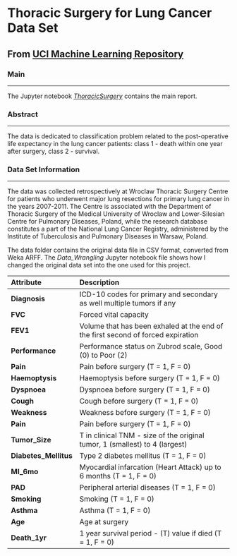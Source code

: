# Thoracic Surgery for Lung Cancer Data Set
## From [UCI Machine Learning Repository](https://archive.ics.uci.edu/ml/datasets/Thoracic+Surgery+Data "UCI ML Repository: Thoracic Surgery Data Set")

### Main
---

The Jupyter notebook *[ThoracicSurgery](https://github.com/sychi77/CapstoneProject1/blob/master/ThoracicSurgery.ipynb)* contains the main report.

### Abstract
---

The data is dedicated to classification problem related to the post-operative life expectancy in the lung cancer patients: class 1 - death within one year after surgery, class 2 - survival.


### Data Set Information
---

The data was collected retrospectively at Wroclaw Thoracic Surgery Centre for patients who underwent major lung resections for primary lung cancer in the years 2007-2011. The Centre is associated with the Department of Thoracic Surgery of the Medical University of Wroclaw and Lower-Silesian Centre for Pulmonary Diseases, Poland, while the research database constitutes a part of the National Lung Cancer Registry, administered by the Institute of Tuberculosis and Pulmonary Diseases in Warsaw, Poland.

The data folder contains the original data file in CSV format, converted from Weka ARFF. 
The *Data_Wrangling* Jupyter notebook file shows how I changed the original data set into the one used for this project.

|   Attribute  |  Description  |
|:--------------|:--------------|
|   **Diagnosis**  | ICD-10 codes for primary and secondary as well multiple tumors if any |
|   **FVC**  | Forced vital capacity |
|   **FEV1**  | Volume that has been exhaled at the end of the first second of forced expiration |
|   **Performance**  | Performance status on Zubrod scale, Good (0) to Poor (2) |
|   **Pain**  | Pain before surgery (T = 1, F = 0)  |
|   **Haemoptysis**  | Haemoptysis before surgery (T = 1, F = 0) |
|   **Dyspnoea**  | Dyspnoea before surgery (T = 1, F = 0)  |
|   **Cough**  | Cough before surgery (T = 1, F = 0)   |
|   **Weakness**  | Weakness before surgery (T = 1, F = 0)  |
|   **Pain**  | Pain before surgery (T = 1, F = 0)  |
|   **Tumor_Size**  |  T in clinical TNM - size of the original tumor, 1 (smallest) to 4 (largest) |
|   **Diabetes_Mellitus**  | Type 2 diabetes mellitus (T = 1, F = 0)   |
|   **MI_6mo**  | Myocardial infarcation (Heart Attack) up to 6 months (T = 1, F = 0)   |
|   **PAD**  | Peripheral arterial diseases (T = 1, F = 0)   |
|   **Smoking**  | Smoking (T = 1, F = 0)   |
|   **Asthma**  | Asthma (T = 1, F = 0)   |
|   **Age**  | Age at surgery   |
|   **Death_1yr**  | 1 year survival period - (T) value if died (T = 1, F = 0)    |




